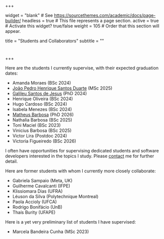 +++

widget = "blank"  # See https://sourcethemes.com/academic/docs/page-builder/
headless = true  # This file represents a page section.
active = true  # Activate this widget? true/false
weight = 105  # Order that this section will appear.

title = "Students and Collaborators"
subtitle = ""

# 

+++

Here are the students I currently supervise, with their expected graduation dates:

* Amanda Moraes (BSc 2024)
* [João Pedro Henrique Santos Duarte](https://jpedroh.dev/) (MSc 2025)
* [Galileu Santos de Jesus](https://www.cin.ufpe.br/~gsj) (PhD 2024)
* Henrique Oliveira (BSc 2024)
* Hugo Cardoso (BSc 2024)
* Isabela Menezes (BSc 2024)
* [Matheus Barbosa](https://barbosamaatheus.github.io) (PhD 2026)
* Nathalia Barbosa (BSc 2025)
* Toni Maciel (BSc 2023)
* Vinicius Barbosa (BSc 2025)
* Victor Lira (Postdoc 2024)
* Victoria Figueiredo (BSc 2026)

I often have opportunities for supervising dedicated students and software developers interested in the topics I study. Please [contact](#contact) me for further detail. 

Here are former students with whom I currently more closely collaborate:

* Gabriela Sampaio (Meta, UK)
* Guilherme Cavalcanti (IFPE)
* Klissiomara Dias (UFRA)
* Léuson da Silva (Polytechnique Montreal)
* Paola Accioly (UFCA)
* Rodrigo Bonifácio (UnB)
* Thaís Burity (UFAPE)

Here is a yet very preliminary list of students I have supervised:

* Marcela Bandeira Cunha (MSc 2023)
